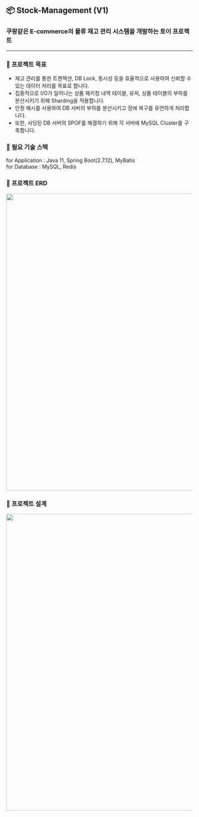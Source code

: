 ## 📦 Stock-Management (V1)

### 쿠팡같은 E-commerce의 물류 재고 관리 시스템을 개발하는 토이 프로젝트

---

### 🌱 프로젝트 목표

- 재고 관리를 통한 트랜젝션, DB Lock, 동시성 등을 효율적으로 사용하여 신뢰할 수 있는 데이터 처리를 목표로 합니다.
- 집중적으로 I/O가 일어나는 상품 패키징 내역 테이블, 유저, 상품 테이블의 부하를 분산시키기 위해 Sharding을 적용합니다.
- 안정 해시를 사용하여 DB 서버의 부하를 분산시키고 장애 복구를 유연하게 처리합니다.
- 또한, 샤딩된 DB 서버의 SPOF를 해결하기 위해 각 서버에 MySQL Cluster를 구축합니다.

### 🌱 필요 기술 스택

for Application : Java 11, Spring Boot(2.7.12), MyBatis
<br />
for Database : MySQL, Redis

### 🌱 프로젝트 ERD

<img src="https://github.com/syeon2/Stock-management/assets/71717303/98b6d05a-3c30-41ed-ab53-64f63c394394" width="800" />

### 🌱 프로젝트 설계

<img src="https://github.com/syeon2/Stock-management/assets/71717303/0488760e-9884-4a8c-a6bd-863e6bdf751d" width="800" />
